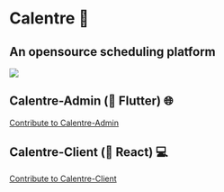 # Calentre 📆
An opensource scheduling platform
----
<img src = "https://github.com/calentre/calentre/blob/main/doc/images/gh_cover.png?raw=true"  > 



## Calentre-Admin (💙 Flutter) 🌐
[Contribute to Calentre-Admin](https://github.com/Calentre/calentre)

## Calentre-Client (💚 React) 💻
[Contribute to Calentre-Client](https://github.com/Calentre/calentre-client)


